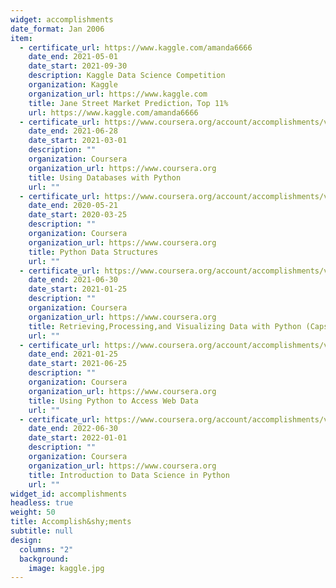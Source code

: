 ```yaml
---
widget: accomplishments
date_format: Jan 2006
item:
  - certificate_url: https://www.kaggle.com/amanda6666
    date_end: 2021-05-01
    date_start: 2021-09-30
    description: Kaggle Data Science Competition
    organization: Kaggle
    organization_url: https://www.kaggle.com
    title: Jane Street Market Prediction，Top 11%
    url: https://www.kaggle.com/amanda6666
  - certificate_url: https://www.coursera.org/account/accomplishments/verify/HXDR3PH54W5N
    date_end: 2021-06-28
    date_start: 2021-03-01
    description: ""
    organization: Coursera
    organization_url: https://www.coursera.org
    title: Using Databases with Python
    url: ""
  - certificate_url: https://www.coursera.org/account/accomplishments/verify/YG3K45LFHT3V
    date_end: 2020-05-21
    date_start: 2020-03-25
    description: ""
    organization: Coursera
    organization_url: https://www.coursera.org
    title: Python Data Structures
    url: ""
  - certificate_url: https://www.coursera.org/account/accomplishments/verify/AM6R97C8KAXX
    date_end: 2021-06-30
    date_start: 2021-01-25
    description: ""
    organization: Coursera
    organization_url: https://www.coursera.org
    title: Retrieving,Processing,and Visualizing Data with Python (Capstone)
    url: ""
  - certificate_url: https://www.coursera.org/account/accomplishments/verify/L3QYST2X6KDG
    date_end: 2021-01-25
    date_start: 2021-06-25
    description: ""
    organization: Coursera
    organization_url: https://www.coursera.org
    title: Using Python to Access Web Data
    url: ""
  - certificate_url: https://www.coursera.org/account/accomplishments/verify/UCJGB8HY2JEF
    date_end: 2022-06-30
    date_start: 2022-01-01
    description: ""
    organization: Coursera
    organization_url: https://www.coursera.org
    title: Introduction to Data Science in Python
    url: ""
widget_id: accomplishments
headless: true
weight: 50
title: Accomplish&shy;ments
subtitle: null
design:
  columns: "2"
  background:
    image: kaggle.jpg
---
```

